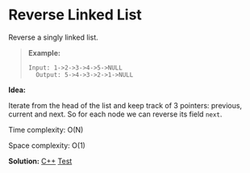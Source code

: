 # Reverse Linked List

Reverse a singly linked list.

> **Example:**
>
> ```
> Input: 1->2->3->4->5->NULL
>   Output: 5->4->3->2->1->NULL
>   ```



**Idea:** 

Iterate from the head of the list and keep track of 3 pointers: previous, current and next. So for each node we can reverse its field `next`.

 

Time complexity: O(N)

Space complexity: O(1)



**Solution:** [C++](./solution.h)	[Test](./Test.cpp)